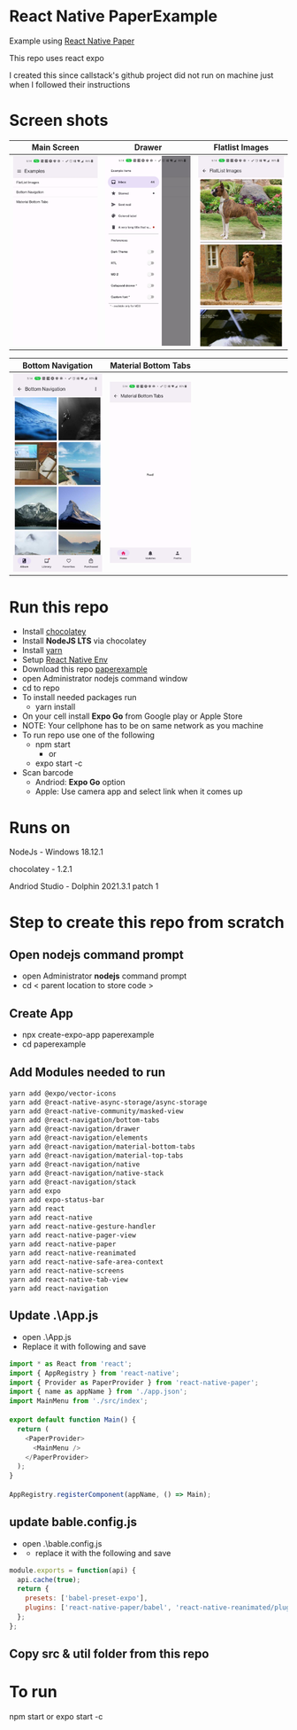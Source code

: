 # React Native PaperExample
Example using [React Native Paper](https://callstack.github.io/react-native-paper/index.html)

This repo uses react expo

I created this since callstack's github project did not run on machine just when I followed their instructions

# Screen shots
Main Screen | Drawer | Flatlist Images
:-----------:|:-----------:|:-----------: |
![Main Screen](./screenshots/andriod/MainScreen.jpg) | ![Drawer](./screenshots/andriod/Drawer.jpg) | ![Flatlist Images](./screenshots/andriod/Flatlist%20Images.jpg) | !

Bottom Navigation | Material Bottom Tabs | &nbsp;
:-----------:|:-----------:|:-----------:
![Bottom Navigation](./screenshots/andriod/BottomNaviagation.jpg) | ![Material Bottom Tabs](./screenshots/andriod/Material%20Bottom%20Tabs.jpg) | <span>&nbsp;&nbsp;&nbsp;&nbsp;&nbsp;&nbsp;&nbsp;&nbsp;&nbsp;&nbsp;&nbsp;&nbsp;&nbsp;&nbsp;&nbsp;&nbsp;&nbsp;&nbsp;&nbsp;&nbsp;&nbsp;&nbsp;&nbsp;&nbsp;&nbsp;&nbsp;&nbsp;&nbsp;&nbsp;&nbsp;&nbsp;&nbsp;&nbsp;&nbsp;&nbsp;&nbsp;&nbsp;&nbsp;&nbsp;&nbsp;&nbsp;</span>

# Run this repo
- Install [chocolatey](https://chocolatey.org/)
- Install __NodeJS LTS__ via chocolatey
- Install [yarn](https://classic.yarnpkg.com/)
- Setup [React Native Env](https://reactnative.dev/docs/environment-setup)
- Download this repo [paperexample](https://github.com/huttonjd/paperexample)
- open Administrator nodejs command window
- cd to repo
- To install needed packages run
  - yarn install
- On your cell install __Expo Go__ from Google play or Apple Store
- NOTE: Your cellphone has to be on same network as you machine
- To run repo use one of the following
  - npm start
    - or
  - expo start -c
- Scan barcode 
  - Andriod: __Expo Go__ option
  - Apple: Use camera app and select link when it comes up
  
# Runs on
NodeJs - Windows 18.12.1

chocolatey - 1.2.1

Andriod Studio - Dolphin 2021.3.1 patch 1

# Step to create this repo from scratch
## Open nodejs command prompt 
- open Administrator __nodejs__ command prompt
- cd < parent location to store code >
## Create App 
- npx create-expo-app paperexample
- cd paperexample

## Add Modules needed to run
```Shell
yarn add @expo/vector-icons
yarn add @react-native-async-storage/async-storage
yarn add @react-native-community/masked-view
yarn add @react-navigation/bottom-tabs
yarn add @react-navigation/drawer
yarn add @react-navigation/elements
yarn add @react-navigation/material-bottom-tabs
yarn add @react-navigation/material-top-tabs
yarn add @react-navigation/native
yarn add @react-navigation/native-stack
yarn add @react-navigation/stack
yarn add expo
yarn add expo-status-bar
yarn add react
yarn add react-native
yarn add react-native-gesture-handler
yarn add react-native-pager-view
yarn add react-native-paper
yarn add react-native-reanimated
yarn add react-native-safe-area-context
yarn add react-native-screens
yarn add react-native-tab-view
yarn add react-navigation
```
## Update .\App.js 
- open .\App.js
- Replace it with following and save
```javascript
import * as React from 'react';
import { AppRegistry } from 'react-native';
import { Provider as PaperProvider } from 'react-native-paper';
import { name as appName } from './app.json';
import MainMenu from './src/index';

export default function Main() {
  return (
    <PaperProvider>
      <MainMenu />
    </PaperProvider>
  );
}

AppRegistry.registerComponent(appName, () => Main);
```

## update bable.config.js
- open .\bable.config.js
- - replace it with the following and save
```javascript
module.exports = function(api) {
  api.cache(true);
  return {
    presets: ['babel-preset-expo'],
    plugins: ['react-native-paper/babel', 'react-native-reanimated/plugin'],
  };
};
```
## Copy src & util folder from this repo

# To run
npm start
or
expo start -c
